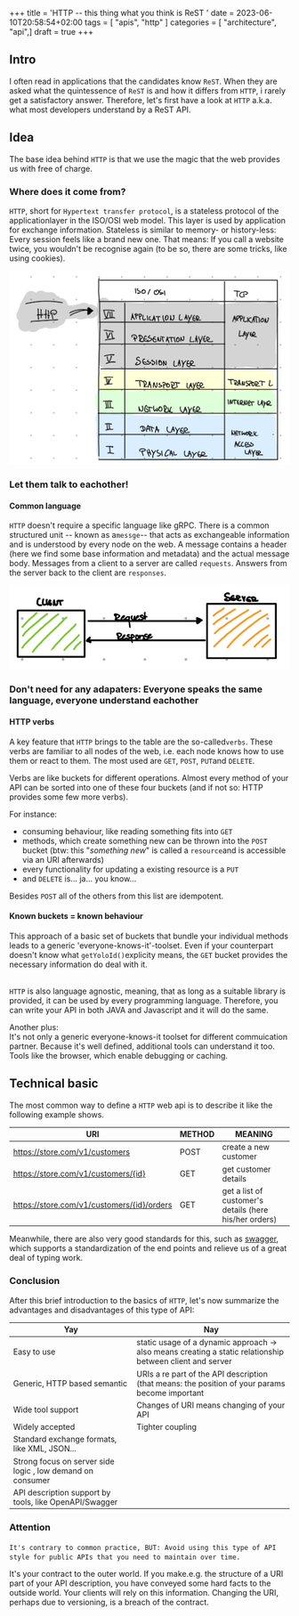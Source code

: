+++
title = 'HTTP -- this thing what you think is ReST  '
date = 2023-06-10T20:58:54+02:00
tags = [ "apis", "http" ]
categories = [ "architecture", "api",]
draft = true
+++

## Intro
I often read in applications that the candidates know `ReST`. When they are asked what the quintessence of `ReST` is and how it differs from `HTTP`, i rarely get a satisfactory answer. Therefore, let's first have a look at `HTTP` a.k.a. what most developers understand by a ReST API.


## Idea
The base idea behind `HTTP` is that we use the magic that the web provides us with free of charge. 

### Where does it come from?
`HTTP`, short for `Hypertext transfer protocol`, is a stateless protocol of the applicationlayer in the ISO/OSI web model. This layer is used by application for exchange information. Stateless is similar to memory- or history-less: Every session feels like a brand new one. That means: If you call a website twice, you wouldn't be recognise again (to be so, there are some tricks, like using cookies).

!["Client server communication contains always a logical and physical part"](images/iso.png)

### Let them talk to eachother! 
#### Common language
`HTTP` doesn't require a specific language like gRPC. There is a common structured unit -- known as a`messge`-- that acts as exchangeable information and is understood by every node on the web.
A message contains a header (here we find some base information and metadata) and the actual message body. Messages from a client to a server are called `requests`. Answers from the server back to the client are `responses`. 

!["Client server communication contains always a logical and physical part"](images/reqresponse.png)



### Don't need for any adapaters: Everyone speaks the same language, everyone understand eachother

#### HTTP verbs
A key feature that `HTTP` brings to the table are the so-called`verbs`. These verbs are familiar to all nodes of the web, i.e. each node knows how to use them or react to them. The most used are `GET`, `POST`, `PUT`and `DELETE`. 

Verbs are like buckets for different operations. Almost every method of your API can be sorted into one of these four buckets (and if not so: HTTP provides some few more verbs).

For instance:
- consuming behaviour, like reading something fits into `GET`
- methods, which create something new can be thrown into the `POST` bucket (btw: this "_something new_" is called a `resource`and is accessible via an URI afterwards)
- every functionality for updating a existing resource is a `PUT`
- and `DELETE` is... ja... you know...

Besides `POST` all of the others from this list are idempotent. 

#### Known buckets = known behaviour
This approach of a basic set of buckets that bundle your individual methods leads to a generic 'everyone-knows-it'-toolset. Even if your counterpart doesn't know what `getYoloId()`explicity means, the `GET` bucket provides the necessary information do deal with it.

<br/> `HTTP` is also language agnostic, meaning, that as long as a suitable library is provided, it can be used by every programming language. Therefore, you can write your API in both JAVA and Javascript and it will do the same.


Another plus: <br/>It's not only a generic everyone-knows-it toolset for different commuication partner. Because it's well defined, additional tools can understand it too. Tools like the browser, which enable debugging or caching.

[//]: # ( And if you just want to test a your API without runnning any snippet of code, `curl` allows this. )

## Technical basic
The most common way to define a `HTTP` web api is to describe it like the following example shows. 

| URI                                        | METHOD | MEANING                                                |
|--------------------------------------------|--------|--------------------------------------------------------|
| https://store.com/v1/customers             | POST   | create a new customer                                  |
| https://store.com/v1/customers/{id}        | GET    | get customer details                                   |
| https://store.com/v1/customers/{id}/orders | GET    | get a list of customer's details (here his/her orders) ||

Meanwhile, there are also very good standards for this, such as [swagger](https://swagger.io/resources/articles/best-practices-in-api-design/), which supports a standardization of the end points and relieve us of a great deal of typing work.


###  Conclusion
After this brief introduction to the basics of `HTTP`, let's now summarize the advantages and disadvantages of this type of API:

| Yay                                                        | Nay                                                                                                       |
|------------------------------------------------------------|-----------------------------------------------------------------------------------------------------------|
| Easy to use                                                | static usage of a dynamic approach -> also means creating a static relationship between client and server |
| Generic, HTTP based semantic                               | URIs a re part of the API description (that means: the position of your params become important           |
| Wide tool support                                          | Changes of URI means changing of your API                                                                 |
| Widely accepted                                            | Tighter coupling                                                                                          |
| Standard exchange formats, like XML, JSON...               |                                                                                                           |
| Strong focus on server side logic , low demand on consumer |                                                                                                           |
| API description support by tools, like OpenAPI/Swagger                                              |                                                                                                           |

### Attention
`It's contrary to common practice, BUT: Avoid using this type of API style for public APIs that you need to maintain over time.`

It's your contract to the outer world. If you make.e.g. the structure of a URI part of your API description, you have conveyed some hard facts to the outside world. Your clients will rely on this information. Changing the URI, perhaps due to versioning, is a breach of the contract.
